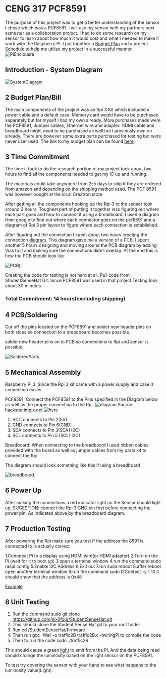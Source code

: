 # CENG 317 PCF8591

The purpose of this project was to get a better understanding of the sensor I chose which was a PCF8591. I will use my sensor with my partners next semester as a collaboration project. I had to do some research on my sensor to learn about how much it would cost and what I needed to make it work with the Raspberry Pi. I put together a [Budget Plan](https://github.com/KogulB/KogulBCENG317Project/blob/master/documentation/Budget.xlsx) and a project Schedule to help me utilize my project in a successful manner.
![PiEnclousre](https://raw.githubusercontent.com/KogulB/KogulBCENG317Project/master/Images/PiEnclosure.jpg)

## Introduction - System Diagram

![SystemDiagram](https://raw.githubusercontent.com/KogulB/KogulBCENG317Project/master/Images/SystemDiagram.PNG)

## 2 Budget Plan/Bill

The main components of the project was an Rpi 3 Kit which included a power cable and a default case. Memory card would have to be purchased separately but for myself I had my own already. More purchases made were the PCF8591, Jumper cables, Ethernet wire and adapter. HDMI cable and breadboard might need to be purchased as well but I previously own on already. There are however some extra parts purchased for testing but were never user used. The link to my budget plan can be found [here](https://github.com/KogulB/KogulBCENG317Project/blob/master/documentation/Budget.xlsx).

## 3 Time Commitment 

The time it took to do the research portion of my project took about two hours to find all the components needed to get my IC up and running.

The materials could take anywhere from 2-5 days to ship if they are ordered from amazon and depending on the shipping method used. The PCF 8591 was however bought at the local Creatron store. 

After getting all the components hooking up the Rpi 3 to the sensor took around 3 hours. Toughest part of putting it together was figuring out where each part goes and how to connect it using a breadboard. I used a diagram from google to find out where each connector goes on the pcf8591 and a diagram of Rpi 3 pin layout to figure where each connection is established. 

After figuring out the connection I spent about two hours creating the connection [diagram](https://raw.githubusercontent.com/KogulB/KogulBCENG317Project/master/PCF8591PCBLayout/BreadBoardLayout.PNG). This diagram gave me a version of a PCB. I spent another 5 hours designing and moving around the PCB diagram by adding Vias to it and making sure the connections didn’t overlap. At the end this is how the PCB should look like.

![PCB](https://raw.githubusercontent.com/KogulB/KogulBCENG317Project/master/PCF8591PCBLayout/PCF8591PCB.PNG)).

Creating the code for testing is not hard at all. Pull code from StudentSenseHat Git. Since PCF8591 was used in that project Testing took about 30 minutes.

### Total Commitment: 14 hours(excluding shipping)

## 4 PCB/Soldering

Cut off the pins located on the PCF8591 and solder new header pins on both sides so connection to a breadboard becomes possible. 

solder new header pins on to PCB so connections to Rpi and sensor is possible. 

![SolderedParts](https://raw.githubusercontent.com/KogulB/KogulBCENG317Project/master/PCF8591PCBLayout/PCBBoardSoldered.jpg)

## 5 Mechanical Assembly

Raspberry Pi 3: Since the Rpi 3 kit came with a power supply and case it connection easier

PCF8591: Connect the PCF8591 to the Pins specified in the Diagram below as well as the proper connection to the Rpi.
![diagram](https://github.com/KogulB/KogulBCENG317Project/blob/master/PCF8591PCBLayout/BreadBoardLayout.PNG)
Source: hackster.imgix.net
![here](https://hackster.imgix.net/uploads/attachments/217647/oDRh4lpYwoZHHrJiQR64.png?auto=compress%2Cformat&w=740&h=555&fit=max) 

1. VCC connects to Pin 2(5V)
2. GND connects to Pin 6(GND)
3. SDA connects to Pin 3(SDA1 I2C)
4. SCL connects to Pin 5 (SCL1 I2C)

Breadboard: When connecting to the breadboard I used ribbon cables provided with the board as well as jumper cables from my parts kit to connect the Rpi.

The diagram should look something like this if using a breadboard 

![breadboard](https://raw.githubusercontent.com/KogulB/KogulBCENG317Project/master/Images/piSetupjpeg.jpeg).

## 6 Power Up

After making the connections a red indicator light on the Sensor should light up. SUGESTION: connect the Rpi 3 GND pin first before connecting the power pin. As Indicated above by the breadboard diagram.

## 7 Production Testing

After powering the Rpi make sure you test if the address the 8591 is connected to is actually correct

 1.Connnect Pi to a display using HDMI wire(or HDMI adapter)
 2.Turn on the Pi (wait for it to boot up)
 3.open a terminal window
 4.run the command sudo raspi config
 5.Enable I2C Address
 6.Exit out
 7.run sudo reboot
 8.after reboot open another terminal window
 9.run the command  sudo I2Cdetect -y 1
 10.it should show that the address is 0x48

[Example](https://raw.githubusercontent.com/KogulB/KogulBCENG317Project/master/Images/Assigned.PNG)

## 8 Unit Testing

 1. Run the command sudo git clone https://github.com/six0four/StudentSenseHat.git
 2. This should clone the Student Sense Hat git to your root folder
 3. Run cd /StudentSenseHat/firmware
 4. Then run gcc -Wall -o traffic2B traffic2B.c -lwiringPi to compile the code
 5. Then to run the code sudo ./traffic2B

This should cause a green [light](https://raw.githubusercontent.com/KogulB/KogulBCENG317Project/master/Images/LightSensor.jpg) to emit from the Pi. And the data being read should change the luminosity based on the light sensor on the PCF8591.

To test try covering the sensor with your hand to see what happens to the luminosity value(Light). 


